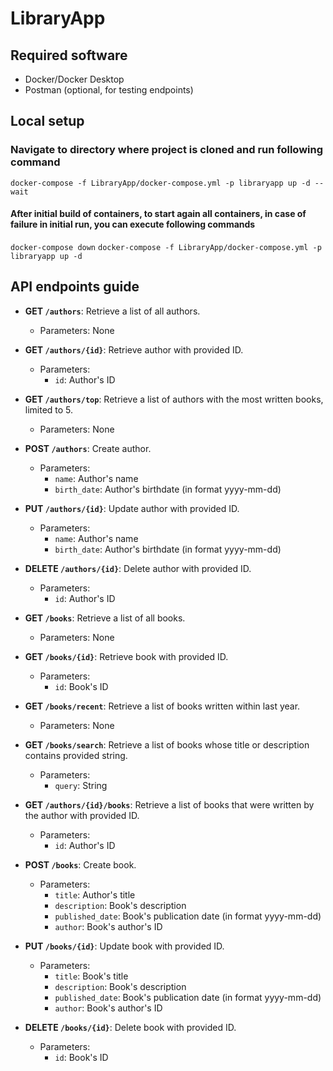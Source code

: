 # LibraryApp

## Required software

* Docker/Docker Desktop
* Postman (optional, for testing endpoints)

## Local setup

### Navigate to directory where project is cloned and run following command
```docker-compose -f LibraryApp/docker-compose.yml -p libraryapp up -d --wait```
#### After initial build of containers, to start again all containers, in case of failure in initial run, you can execute following commands
```docker-compose down```
```docker-compose -f LibraryApp/docker-compose.yml -p libraryapp up -d```


## API endpoints guide

- **GET `/authors`**: Retrieve a list of all authors.
  - Parameters: None

- **GET `/authors/{id}`**: Retrieve author with provided ID.
  - Parameters:
    - `id`: Author's ID

- **GET `/authors/top`**: Retrieve a list of authors with the most written books, limited to 5.
  - Parameters: None

- **POST `/authors`**: Create author.
  - Parameters:
    - `name`: Author's name
    - `birth_date`: Author's birthdate (in format yyyy-mm-dd)

- **PUT `/authors/{id}`**: Update author with provided ID.
  - Parameters:
    - `name`: Author's name
    - `birth_date`: Author's birthdate (in format yyyy-mm-dd)

- **DELETE `/authors/{id}`**: Delete author with provided ID.
  - Parameters:
    - `id`: Author's ID

- **GET `/books`**: Retrieve a list of all books.
  - Parameters: None

- **GET `/books/{id}`**: Retrieve book with provided ID.
  - Parameters:
    - `id`: Book's ID

- **GET `/books/recent`**: Retrieve a list of books written within last year.
  - Parameters: None

- **GET `/books/search`**: Retrieve a list of books whose title or description contains provided string. 
  - Parameters:
    - `query`: String

- **GET `/authors/{id}/books`**: Retrieve a list of books that were written by the author with provided ID. 
  - Parameters:
    - `id`: Author's ID

- **POST `/books`**: Create book.
  - Parameters:
    - `title`: Author's title
    - `description`: Book's description
    - `published_date`: Book's publication date (in format yyyy-mm-dd)
    - `author`: Book's author's ID

- **PUT `/books/{id}`**: Update book with provided ID.
  - Parameters:
    - `title`: Book's title
    - `description`: Book's description
    - `published_date`: Book's publication date (in format yyyy-mm-dd)
    - `author`: Book's author's ID

- **DELETE `/books/{id}`**: Delete book with provided ID.
  - Parameters:
    - `id`: Book's ID
